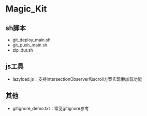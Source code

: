 # Magic_Kit
## sh脚本
- git_deploy_main.sh
- git_push_main.sh
- zip_dur.sh
## js工具
- lazyload.js：支持IntersectionObserver和scroll方案实现懒加载功能
## 其他
- gitignore_demo.txt：常见gitignore参考